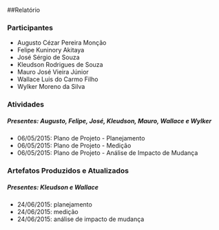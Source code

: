 ﻿##Relatório

### Participantes
* Augusto Cézar Pereira Monção
* Felipe Kuninory Akitaya
* José Sérgio de Souza
* Kleudson Rodrigues de Souza
* Mauro José Vieira Júnior
* Wallace Luis do Carmo Filho
* Wylker Moreno da Silva

### Atividades
##### Presentes: Augusto, Felipe, José, Kleudson, Mauro, Wallace e Wylker
* 06/05/2015: Plano de Projeto - Planejamento
* 06/05/2015: Plano de Projeto - Medição
* 06/05/2015: Plano de Projeto - Análise de Impacto de Mudança

### Artefatos Produzidos e Atualizados
##### Presentes: Kleudson e Wallace
* 24/06/2015: planejamento
* 24/06/2015: medição
* 24/06/2015: análise de impacto de mudança
